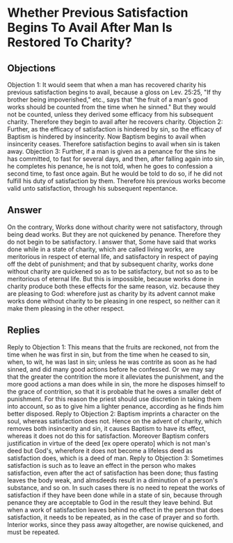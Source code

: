 # Whether Previous Satisfaction Begins To Avail After Man Is Restored To Charity?
## Objections
Objection 1: It would seem that when a man has recovered charity his previous satisfaction begins to avail, because a gloss on Lev. 25:25, "If thy brother being impoverished," etc., says that "the fruit of a man's good works should be counted from the time when he sinned." But they would not be counted, unless they derived some efficacy from his subsequent charity. Therefore they begin to avail after he recovers charity.
Objection 2: Further, as the efficacy of satisfaction is hindered by sin, so the efficacy of Baptism is hindered by insincerity. Now Baptism begins to avail when insincerity ceases. Therefore satisfaction begins to avail when sin is taken away.
Objection 3: Further, if a man is given as a penance for the sins he has committed, to fast for several days, and then, after falling again into sin, he completes his penance, he is not told, when he goes to confession a second time, to fast once again. But he would be told to do so, if he did not fulfill his duty of satisfaction by them. Therefore his previous works become valid unto satisfaction, through his subsequent repentance.
## Answer
On the contrary, Works done without charity were not satisfactory, through being dead works. But they are not quickened by penance. Therefore they do not begin to be satisfactory.
I answer that, Some have said that works done while in a state of charity, which are called living works, are meritorious in respect of eternal life, and satisfactory in respect of paying off the debt of punishment; and that by subsequent charity, works done without charity are quickened so as to be satisfactory, but not so as to be meritorious of eternal life. But this is impossible, because works done in charity produce both these effects for the same reason, viz. because they are pleasing to God: wherefore just as charity by its advent cannot make works done without charity to be pleasing in one respect, so neither can it make them pleasing in the other respect.
## Replies
Reply to Objection 1: This means that the fruits are reckoned, not from the time when he was first in sin, but from the time when he ceased to sin, when, to wit, he was last in sin; unless he was contrite as soon as he had sinned, and did many good actions before he confessed. Or we may say that the greater the contrition the more it alleviates the punishment, and the more good actions a man does while in sin, the more he disposes himself to the grace of contrition, so that it is probable that he owes a smaller debt of punishment. For this reason the priest should use discretion in taking them into account, so as to give him a lighter penance, according as he finds him better disposed.
Reply to Objection 2: Baptism imprints a character on the soul, whereas satisfaction does not. Hence on the advent of charity, which removes both insincerity and sin, it causes Baptism to have its effect, whereas it does not do this for satisfaction. Moreover Baptism confers justification in virtue of the deed [ex opere operato] which is not man's deed but God's, wherefore it does not become a lifeless deed as satisfaction does, which is a deed of man.
Reply to Objection 3: Sometimes satisfaction is such as to leave an effect in the person who makes satisfaction, even after the act of satisfaction has been done; thus fasting leaves the body weak, and almsdeeds result in a diminution of a person's substance, and so on. In such cases there is no need to repeat the works of satisfaction if they have been done while in a state of sin, because through penance they are acceptable to God in the result they leave behind. But when a work of satisfaction leaves behind no effect in the person that does satisfaction, it needs to be repeated, as in the case of prayer and so forth. Interior works, since they pass away altogether, are nowise quickened, and must be repeated.